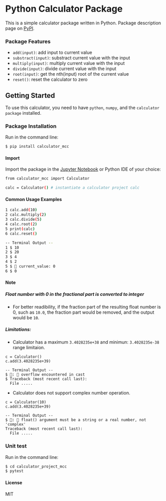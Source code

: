 # Python Calculator Package

This is a simple calculator package written in Python. 
Package description page on  [PyPI](https://pypi.org/project/calculator_mcc/).

### Package Features

- `add(input)`: add input to current value
- `substract(input)`: substract current value with the input
- `multiply(input)`: multiply current value with the input
- `divide(input)`: divide current value with the input
- `root(input)`: get the nth(input) root of the current value
- `reset()`: reset the calculator to zero

## Getting Started
To use this calculator, you need to have `python`, `numpy`, and the `calculator package` installed.


### Package Installation
Run in the command line:
```sh
$ pip install calculator_mcc
```
#### Import
Import the package in the [Jupyter Notebook](https://jupyter.org/) or Python IDE of your choice:

```sh
from calculator_mcc import Calculator

calc = Calculator() # instantiate a calculator project calc
```

#### Common Usage Examples
```sh
1 calc.add(10)
2 calc.multiply(2)
3 calc.divide(5)
4 calc.root(2)
5 print(calc)
6 calc.reset()

-- Terminal Output --
1 $ 10
2 $ 20
3 $ 4
4 $ 2
5 $ 🧮 current_value: 0
6 $ 0
```

#### Note
##### Float number with 0 in the fractional part is converted to integer
- For better readibility, if the fraction part of the resulting float number is 0, such as `10.0`, the fraction part would be removed, and the output would be `10`.

##### Limitations:

- Calculator has a maximum `3.4028235e+38` and minimun: `3.4028235e-38` range limitaion.
```
c = Calculator()
c.add(3.4028235e+39)

-- Terminal Output --
$ 🤖: 🚫 overflow encountered in cast
$ Traceback (most recent call last):
  File .....
```
- Calculator does not support complex number operation.
```
c = Calculator(10)
c.add(3.4028235e+39)

-- Terminal Output --
$ 🤖: 🚫 float() argument must be a string or a real number, not 'complex'
Traceback (most recent call last):
  File .....
```

### Unit test

Run in the command line:

```sh
$ cd calculator_project_mcc
$ pytest
```

#### License

MIT
